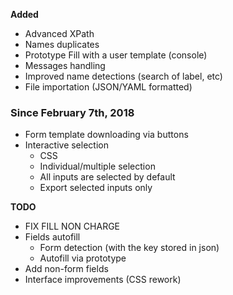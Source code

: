 **Added**

- Advanced XPath
- Names duplicates
- Prototype Fill with a user template (console)
- Messages handling
- Improved name detections (search of label, etc)
- File importation (JSON/YAML formatted)

### Since February 7th, 2018
- Form template downloading via buttons
- Interactive selection
    - CSS
    - Individual/multiple selection
    - All inputs are selected by default
    - Export selected inputs only

**TODO**

- FIX FILL NON CHARGE
- Fields autofill
    - Form detection (with the key stored in json)
    - Autofill via prototype
- Add non-form fields
- Interface improvements (CSS rework)
